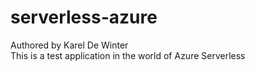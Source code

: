 # serverless-azure  
Authored by Karel De Winter  
This is a test application in the world of Azure Serverless